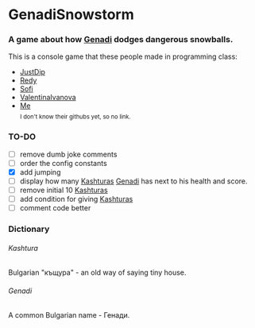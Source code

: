 # GenadiSnowstorm
### A game about how [Genadi](#genadi) dodges dangerous snowballs.
This is a console game that these people made in programming class:
* [JustDip](https://github.com/JustDip)
* [Redy](https://github.com/Redy-1)
* [Sofi](https://github.com/SofiaStanimirova)
* [ValentinaIvanova](https://github.com/Valentina-Ivanova)
* [Me](https://github.com/GiggioG)
<br><sub>I don't know their githubs yet, so no link.</sub>

### TO-DO
- [ ] remove dumb joke comments
- [ ] order the config constants
- [X] add jumping
- [ ] display how many [Kashturas](#kashtura) [Genadi](#genadi) has next to his health and score.
- [ ] remove initial 10 [Kashturas](#kashtura)
- [ ] add condition for giving [Kashturas](#kashtura)
- [ ] comment code better

### Dictionary
###### Kashtura
Bulgarian "къщура" - an old way of saying tiny house.
###### Genadi
A common Bulgarian name - Генади.